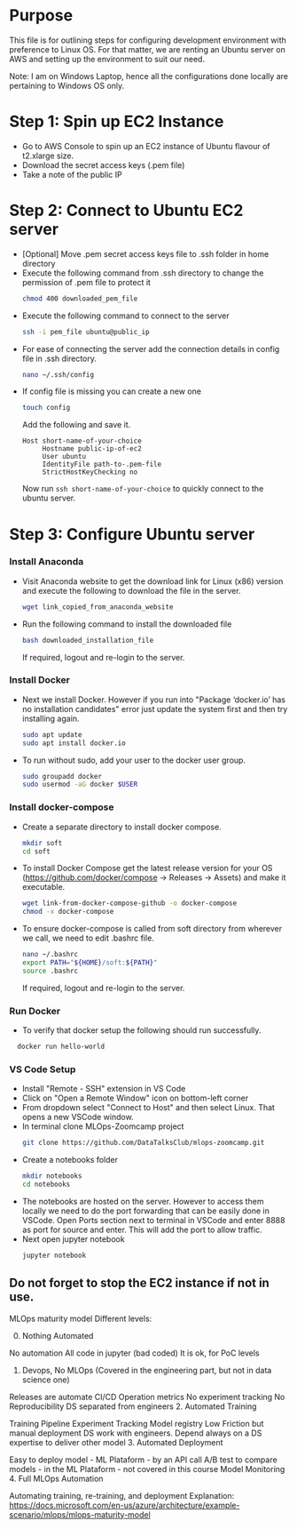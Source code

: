 # Purpose #
This file is for outlining steps for configuring development environment with preference to Linux OS. For that matter, we are renting an Ubuntu server on AWS and setting up the environment to suit our need.

Note: I am on Windows Laptop, hence all the configurations done locally are pertaining to Windows OS only.

# Step 1: Spin up EC2 Instance #
* Go to AWS Console to spin up an EC2 instance of Ubuntu flavour of t2.xlarge size.
* Download the secret access keys (.pem file)
* Take a note of the public IP

# Step 2: Connect to Ubuntu EC2 server #
* [Optional] Move .pem secret access keys file to .ssh folder in home directory
* Execute the following command from .ssh directory to change the permission of .pem file to protect it
  ``` sh
  chmod 400 downloaded_pem_file
  ```
* Execute the following command to connect to the server
  ``` sh
  ssh -i pem_file ubuntu@public_ip
  ```
* For ease of connecting the server add the connection details in config file in .ssh directory.
  ``` sh
  nano ~/.ssh/config
  ```
* If config file is missing you can create a new one
  ``` sh
  touch config
  ```
  Add the following and save it.
  ```
  Host short-name-of-your-choice
       Hostname public-ip-of-ec2
       User ubuntu
       IdentityFile path-to-.pem-file
       StrictHostKeyChecking no
  ```
  Now run ```ssh short-name-of-your-choice``` to quickly connect to the ubuntu server. 

# Step 3: Configure Ubuntu server #
### Install Anaconda ###
* Visit Anaconda website to get the download link for Linux (x86) version and execute the following to download the file in the server.
  ``` sh
  wget link_copied_from_anaconda_website
  ```
* Run the following command to install the downloaded file
  ``` sh
  bash downloaded_installation_file
  ```
  If required, logout and re-login to the server.
### Install Docker ###
* Next we install Docker. However if you run into "Package ‘docker.io’ has no installation candidates" error just update the system first and then try installing again.
  ``` sh
  sudo apt update
  sudo apt install docker.io
  ```
* To run without sudo, add your user to the docker user group.
  ``` sh
  sudo groupadd docker
  sudo usermod -aG docker $USER
  ```
### Install docker-compose ###
* Create a separate directory to install docker compose.
  ``` sh
  mkdir soft
  cd soft
  ```
* To install Docker Compose get the latest release version for your OS (https://github.com/docker/compose -> Releases -> Assets) and make it executable.
  ``` sh
  wget link-from-docker-compose-github -o docker-compose
  chmod -x docker-compose
  ```
* To ensure docker-compose is called from soft directory from wherever we call, we need to edit .bashrc file.
  ``` sh
  nano ~/.bashrc
  export PATH="${HOME}/soft:${PATH}"
  source .bashrc
  ```
  If required, logout and re-login to the server.
### Run Docker ###
* To verify that docker setup the following should run successfully.
``` sh
  docker run hello-world
```
### VS Code Setup ###
* Install "Remote - SSH" extension in VS Code
* Click on "Open a Remote Window" icon on bottom-left corner
* From dropdown select "Connect to Host" and then select Linux. That opens a new VSCode window.
* In terminal clone MLOps-Zoomcamp project
  ``` sh
  git clone https://github.com/DataTalksClub/mlops-zoomcamp.git
  ```
* Create a notebooks folder
  ``` sh
  mkdir notebooks
  cd notebooks
  ```
* The notebooks are hosted on the server. However to access them locally we need to do the port forwarding that can be easily done in VSCode. Open Ports section next to terminal in VSCode and enter 8888 as port for source and enter. This will add the port to allow traffic.
* Next open jupyter notebook
  ``` sh
  jupyter notebook
  ```

## Do not forget to stop the EC2 instance if not in use.


MLOps maturity model
Different levels:

0. Nothing Automated

No automation
All code in jupyter (bad coded)
It is ok, for PoC levels
1. Devops, No MLOps (Covered in the engineering part, but not in data science one)

Releases are automate
CI/CD
Operation metrics
No experiment tracking
No Reproducibility
DS separated from engineers
2. Automated Training

Training Pipeline
Experiment Tracking
Model registry
Low Friction but manual deployment
DS work with engineers.
Depend always on a DS expertise to deliver other model
3. Automated Deployment

Easy to deploy model - ML Plataform - by an API call
A/B test to compare models - in the ML Plataform - not covered in this course
Model Monitoring
4. Full MLOps Automation

Automating training, re-training, and deployment
Explanation: https://docs.microsoft.com/en-us/azure/architecture/example-scenario/mlops/mlops-maturity-model
